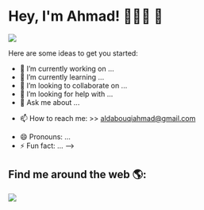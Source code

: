 # Hey, I'm Ahmad! 👨🏾‍💻 👋

<img src="http://blog.algorithmia.com/wp-content/uploads/2016/04/github-readme-analyzer-1.png">

Here are some ideas to get you started:

- 🔭 I’m currently working on ...
- 🌱 I’m currently learning ...
- 👯 I’m looking to collaborate on ...
- 🤔 I’m looking for help with ...
- 💬 Ask me about ...
* 📫 How to reach me: >> aldabouqiahmad@gmail.com
- 😄 Pronouns: ...
- ⚡ Fun fact: ...
-->

## Find me around the web 🌎: 
![](C:\Users\ahmad\Downloads\img.jpg?raw=true)
